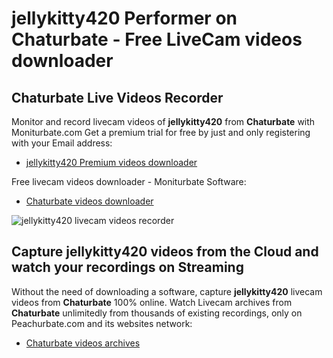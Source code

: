 # jellykitty420 Performer on Chaturbate - Free LiveCam videos downloader

## Chaturbate Live Videos Recorder

Monitor and record livecam videos of **jellykitty420** from **Chaturbate** with Moniturbate.com
Get a premium trial for free by just and only registering with your Email address:
* [jellykitty420 Premium videos downloader](https://moniturbate.com/request-demo-licence-key.html)

Free livecam videos downloader - Moniturbate Software:
* [Chaturbate videos downloader](https://moniturbate.com/moniturbate-download-software.html)

![jellykitty420 livecam videos recorder](https://peachurnet.com/templates/moniturbate-software.png)


## Capture jellykitty420 videos from the Cloud and watch your recordings on Streaming

Without the need of downloading a software, capture **jellykitty420** livecam videos from **Chaturbate** 100% online.
Watch Livecam archives from **Chaturbate** unlimitedly from thousands of existing recordings, only on Peachurbate.com and its websites network:
* [Chaturbate videos archives](https://peachurnet.com/)